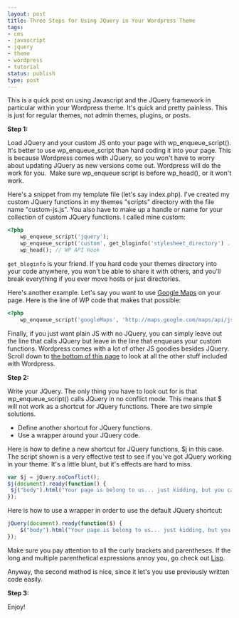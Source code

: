```yaml
---
layout: post
title: Three Steps for Using JQuery in Your Wordpress Theme
tags:
- cms
- javascript
- jquery
- theme
- wordpress
- tutorial
status: publish
type: post
---
```

This is a quick post on using Javascript and the JQuery framework in particular within your Wordpress theme. It's quick
and pretty painless. This is just for regular themes, not admin themes, plugins, or posts.

<strong>Step 1:</strong>

Load JQuery and your custom JS onto your page with wp_enqueue_script(). It's better to use wp_enqueue_script than hard
coding it into your page. This is because Wordpress comes with JQuery, so you won't have to worry about updating JQuery
as new versions come out. Wordpress will do the work for you.  Make sure wp_enqueue script is before wp_head(), or it
won't work.

Here's a snippet from my template file (let's say index.php). I've created my custom JQuery functions in my themes
"scripts" directory with the file name "custom-js.js". You also have to make up a handle or name for your collection of
custom JQuery functions. I called mine custom:

``` php
<?php
    wp_enqueue_script('jquery');
    wp_enqueue_script('custom', get_bloginfo('stylesheet_directory') . '/scripts/custom-js.js');
    wp_head(); // WP API Hook
```

`get_bloginfo` is your friend. If you hard code your themes directory into your code anywhere, you won't be able to
share it with others, and you'll break everything if you ever move hosts or just directories.

Here's another example. Let's say you want to use
<a href="http://code.google.com/apis/maps/documentation/javascript/examples/index.html">Google Maps</a> on your page.
Here is the line of WP code that makes that possible:

``` php
<?php
    wp_enqueue_script('googleMaps', 'http://maps.google.com/maps/api/js?sensor=false');  
```

Finally, if you just want plain JS with no JQuery, you can simply leave out the line that calls JQuery but leave in the
line that enqueues your custom functions. Wordpress comes with a lot of other JS goodies besides JQuery. Scroll down to
<a href="http://codex.wordpress.org/Function_Reference/wp_enqueue_script"> the bottom of this page</a> to look at all
the other stuff included with Wordpress.

<strong>Step 2:</strong>

Write your JQuery. The only thing you have to look out for is that wp_enqueue_script() calls JQuery in no conflict mode. This means that $ will not work as a shortcut for JQuery functions. There are two simple solutions.

* Define another shortcut for JQuery functions.
* Use a wrapper around your JQuery code.

Here is how to define a new shortcut for JQuery functions, $j in this case. The script shown is a very effective test to
see if you've got JQuery working in your theme. It's a little blunt, but it's effects are hard to miss.

``` javascript
var $j = jQuery.noConflict();
$j(document).ready(function() {
 $j("body").html("Your page is belong to us... just kidding, but you can use JQuery now.");
});
```

Here is how to use a wrapper in order to use the default JQuery shortcut:

``` javascript
jQuery(document).ready(function($) {
    $("body").html("Your page is belong to us... just kidding, but you can use JQuery now.");
});
```

Make sure you pay attention to all the curly brackets and parentheses. If the long and multiple parenthetical
expressions annoy you, go check out <a href="http://www.cs.cmu.edu/afs/cs/project/theo-11/www/decision-trees.lisp">Lisp</a>.

Anyway, the second method is nice, since it let's you use previously written code easily.

<strong>Step 3:</strong>

Enjoy!
